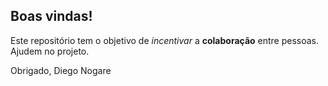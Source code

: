 ## Boas vindas!

Este repositório tem o objetivo de *incentivar* a **colaboração** entre pessoas. Ajudem no projeto. 

Obrigado, Diego Nogare